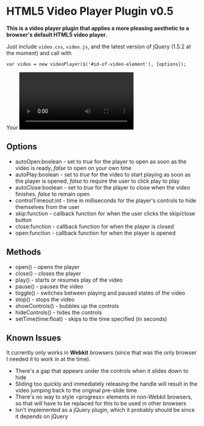 HTML5 Video Player Plugin v0.5
==============================

**This is a video player plugin that applies a more pleasing aesthetic to a browser's default HTML5 video player.**

Just include `video.css`, `video.js`, and the latest version of jQuery (1.5.2 at the moment) and call with

	var video = new videoPlayer($('#id-of-video-element'), {options});

Your <video> element must have its *width* and *height* attributes specified.

## Options

* autoOpen:boolean - set to *true* for the player to open as soon as the video is ready, *false* to open on your own time
* autoPlay:boolean - set to *true* for the video to start playing as soon as the player is opened, *false* to require the user to click play to play
* autoClose:boolean - set to *true* for the player to close when the video finishes, *false* to remain open
* controlTimeout:int - time in milliseconds for the player's controls to hide themselves from the user
* skip:function - callback function for when the user clicks the skip/close button
* close:function - callback function for when the player is closed
* open:function - callback function for when the player is opened

## Methods

* open() - opens the player
* close() - closes the player
* play() - starts or resumes play of the video
* pause() - pauses the video
* toggle() - switches between playing and paused states of the video
* stop() - stops the video
* showControls() - bubbles up the controls
* hideControls() - hides the controls
* setTime(time:float) - skips to the time specified (in seconds)

## Known Issues

It currently only works in **Webkit** browsers (since that was the only browser I needed it to work in at the time).

* There's a gap that appears under the controls when it slides down to hide
* Sliding too quickly and immediately releasing the handle will result in the video jumping back to the original pre-slide time
* There's no way to style &lt;progress&gt; elements in non-Webkit browsers, so that will have to be replaced for this to be used in other browsers
* Isn't implemented as a jQuery plugin, which it probably should be since it depends on jQuery